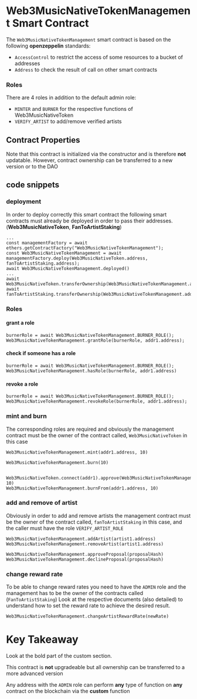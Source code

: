 # Web3MusicNativeTokenManagement Smart Contract
The `Web3MusicNativeTokenManagement` smart contract is based on the following **openzeppelin** standards:
- `AccessControl` to restrict the access of some resources to a bucket of addresses
- `Address` to check the result of call on other smart contracts

### Roles
There are 4 roles in addition to the default admin role:
- `MINTER` and `BURNER` for the respective functions of Web3MusicNativeToken
- `VERIFY_ARTIST` to add/remove verified artists

## Contract Properties
Note that this contract is initialized via the constructor and is therefore **not** updatable. However, contract ownership can be transferred to a new version or to the DAO

## code snippets
### deployment
In order to deploy correctly this smart contract the following smart contracts must already be deployed in order to pass their addresses. (**Web3MusicNativeToken**, **FanToArtistStaking**)
```
...
const managementFactory = await ethers.getContractFactory("Web3MusicNativeTokenManagement");
const Web3MusicNativeTokenManagement = await managementFactory.deploy(Web3MusicNativeToken.address, fanToArtistStaking.address);
await Web3MusicNativeTokenManagement.deployed()
...
await Web3MusicNativeToken.transferOwnership(Web3MusicNativeTokenManagement.address);
await fanToArtistStaking.transferOwnership(Web3MusicNativeTokenManagement.address);
```

### Roles
#### grant a role
```
burnerRole = await Web3MusicNativeTokenManagement.BURNER_ROLE();
Web3MusicNativeTokenManagement.grantRole(burnerRole, addr1.address);
```
#### check if someone has a role
```
burnerRole = await Web3MusicNativeTokenManagement.BURNER_ROLE();
Web3MusicNativeTokenManagement.hasRole(burnerRole, addr1.address)
```
#### revoke a role
```
burnerRole = await Web3MusicNativeTokenManagement.BURNER_ROLE();
Web3MusicNativeTokenManagement.revokeRole(burnerRole, addr1.address);
```
### mint and burn
The corresponding roles are required and obviously the management contract must be the owner of the contract called, `Web3MusicNativeToken` in this case
```
Web3MusicNativeTokenManagement.mint(addr1.address, 10)

Web3MusicNativeTokenManagement.burn(10)


Web3MusicNativeToken.connect(addr1).approve(Web3MusicNativeTokenManagement.address, 10)
Web3MusicNativeTokenManagement.burnFrom(addr1.address, 10)
```

### add and remove of artist
Obviously in order to add and remove artists the management contract must be the owner of the contract called, `fanToArtistStaking` in this case, and the caller must have the role `VERIFY_ARTIST_ROLE`
```
Web3MusicNativeTokenManagement.addArtist(artist1.address)
Web3MusicNativeTokenManagement.removeArtist(artist1.address)
```

```
Web3MusicNativeTokenManagement.approveProposal(proposalHash)
Web3MusicNativeTokenManagement.declineProposal(proposalHash)
```

### change reward rate
To be able to change reward rates you need to have the `ADMIN` role and the management has to be the owner of the contracts called (`FanToArtistStaking`)
Look at the respective documents (also detailed) to understand how to set the reward rate to achieve the desired result.
```
Web3MusicNativeTokenManagement.changeArtistRewardRate(newRate)
```
# Key Takeaway
Look at the bold part of the custom section. 

This contract is **not** upgradeable but all ownership can be transferred to a more advanced version

Any address with the `ADMIN` role can perform **any** type of function on **any** contract on the blockchain via the **custom** function














